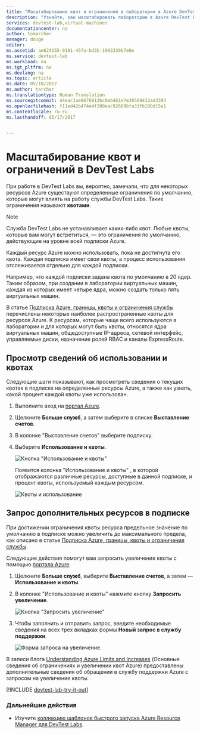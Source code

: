 ```yaml
---
title: "Масштабирование квот и ограничений в лаборатории в Azure DevTest Labs | Документация Майкрософт"
description: "Узнайте, как масштабировать лабораторию в Azure DevTest Labs."
services: devtest-lab,virtual-machines
documentationcenter: na
author: tomarcher
manager: douge
editor: 
ms.assetid: ae624155-9181-45fa-bd2b-1983339b7e0e
ms.service: devtest-lab
ms.workload: na
ms.tgt_pltfrm: na
ms.devlang: na
ms.topic: article
ms.date: 05/10/2017
ms.author: tarcher
ms.translationtype: Human Translation
ms.sourcegitcommit: 44eac1ae8676912bc0eb461e7e38569432ad3393
ms.openlocfilehash: f11ed42b474e4f208eac92689bfa33fb188d15a1
ms.contentlocale: ru-ru
ms.lasthandoff: 05/17/2017


---
```

# <a name="scale-quotas-and-limits-in-devtest-labs"></a>Масштабирование квот и ограничений в DevTest Labs
При работе в DevTest Labs вы, вероятно, замечали, что для некоторых ресурсов Azure существуют определенные ограничения по умолчанию, которые могут влиять на работу службы DevTest Labs. Такие ограничения называют **квотами**.

> [!NOTE]
> Служба DevTest Labs не устанавливает каких-либо квот. Любые квоты, которые вам могут встретиться, — это ограничения по умолчанию, действующие на уровне всей подписки Azure.

Каждый ресурс Azure можно использовать, пока не достигнута его квота. Каждая подписка имеет свои квоты, а процесс использования отслеживается отдельно для каждой подписки.

Например, что каждой подписки задана квота по умолчанию в 20 ядер. Таким образом, при создании в лаборатории виртуальных машин, каждая из которых имеет четыре ядра, можно создать только пять виртуальных машин. 

В статье [Подписка Azure, границы, квоты и ограничения службы](https://docs.microsoft.com/azure/azure-subscription-service-limits) перечислены некоторые наиболее распространенные квоты для ресурсов Azure. К ресурсам, которые чаще всего используются в лаборатории и для которых могут быть квоты, относятся ядра виртуальных машин, общедоступные IP-адреса, сетевой интерфейс, управляемые диски, назначение ролей RBAC и каналы ExpressRoute.

## <a name="view-your-usage-and-quotas"></a>Просмотр сведений об использовании и квотах
Следующие шаги показывают, как просмотреть сведения о текущих квотах в подписке на определенные ресурсы Azure, а также как узнать, какой процент каждой квоты уже использован.

1. Выполните вход на [портал Azure](http://go.microsoft.com/fwlink/p/?LinkID=525040).
1. Щелкните **Больше служб**, а затем выберите в списке **Выставление счетов**.
1. В колонке "Выставление счетов" выберите подписку.
4. Выберите **Использование и квоты**.

   ![Кнопка "Использование и квоты"](./media/devtest-lab-scale-lab/devtestlab-usage-and-quotas.png)

   Появится колонка "Использование и квоты" , в которой отображаются различные ресурсы, доступные в данной подписке, и процент квоты, используемый каждым ресурсом.

   ![Квоты и использование](./media/devtest-lab-scale-lab/devtestlab-view-quotas.png)

## <a name="requesting-more-resources-in-your-subscription"></a>Запрос дополнительных ресурсов в подписке
При достижении ограничения квоты ресурса предельное значение по умолчанию в подписке можно увеличить до максимального предела, как описано в статье [Подписка Azure, границы, квоты и ограничения службы](https://docs.microsoft.com/azure/azure-subscription-service-limits).

Следующие действия помогут вам запросить увеличение квоты с помощью [портала Azure](http://go.microsoft.com/fwlink/p/?LinkID=525040).

1. Щелкните **Больше служб**, выберите **Выставление счетов**, а затем — **Использование и квоты**.
1. В колонке "Использование и квоты" нажмите кнопку **Запросить увеличение**.

   ![Кнопка "Запросить увеличение"](./media/devtest-lab-scale-lab/devtestlab-request-increase.png)

1. Чтобы заполнить и отправить запрос, введите необходимые сведения на всех трех вкладках формы **Новый запрос в службу поддержки**.

   ![Форма запроса на увеличение](./media/devtest-lab-scale-lab/devtestlab-support-form.png)

В записи блога [Understanding Azure Limits and Increases](https://azure.microsoft.com/blog/azure-limits-quotas-increase-requests/) (Основные сведения об ограничениях и увеличении квот Azure) предоставлены дополнительные сведения об обращении в службу поддержки Azure с запросом на увеличение квоты.



[!INCLUDE [devtest-lab-try-it-out](../../includes/devtest-lab-try-it-out.md)]

### <a name="next-steps"></a>Дальнейшие действия
* Изучите [коллекцию шаблонов быстрого запуска Azure Resource Manager для DevTest Labs](https://github.com/Azure/azure-devtestlab/tree/master/Samples).

